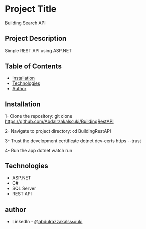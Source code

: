# Project Title

Building Search API

## Project Description

Simple REST API using ASP.NET

## Table of Contents

- [Installation](#installation)
- [Technologies](#technologies)
- [Author](#author)

## Installation

1- Clone the repository:
git clone https://github.com/Abdalrzakalsouki/BuildingRestAPI

2- Navigate to project directory:
cd BuildingRestAPI

3- Trust the development certificate
dotnet dev-certs https --trust

4- Run the app
dotnet watch run

## Technologies

- ASP.NET
- C#
- SQL Server
- REST API

## author

- LinkedIn - [@abdulrazzakalsssouki](https://www.linkedin.com/in/abdulrazzakalsssouki)
